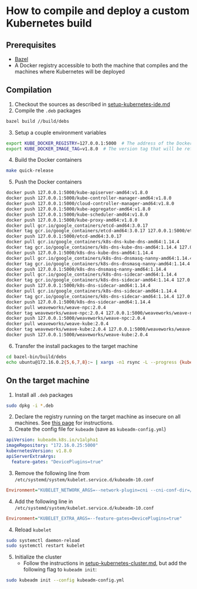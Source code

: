 # How to compile and deploy a custom Kubernetes build

## Prerequisites

* [Bazel](https://docs.bazel.build/versions/master/install-ubuntu.html)
* A Docker registry accessible to both the machine that compiles and the machines where Kubernetes will be deployed

## Compilation

1. Checkout the sources as described in [setup-kubernetes-ide.md](docs/setup-kubernetes-ide.md)
2. Compile the `.deb` packages
```bash
bazel build //build/debs
```
3. Setup a couple environment variables
```bash
export KUBE_DOCKER_REGISTRY=127.0.0.1:5000  # The address of the Docker registry
export KUBE_DOCKER_IMAGE_TAG=v1.8.0  # The version tag that will be referenced by _kubeadm_
```
4. Build the Docker containers
```bash
make quick-release
```
5. Push the Docker containers
```bash
docker push 127.0.0.1:5000/kube-apiserver-amd64:v1.8.0
docker push 127.0.0.1:5000/kube-controller-manager-amd64:v1.8.0
docker push 127.0.0.1:5000/cloud-controller-manager-amd64:v1.8.0
docker push 127.0.0.1:5000/kube-aggregator-amd64:v1.8.0
docker push 127.0.0.1:5000/kube-scheduler-amd64:v1.8.0
docker push 127.0.0.1:5000/kube-proxy-amd64:v1.8.0
docker pull gcr.io/google_containers/etcd-amd64:3.0.17
docker tag gcr.io/google_containers/etcd-amd64:3.0.17 127.0.0.1:5000/etcd-amd64:3.0.17
docker push 127.0.0.1:5000/etcd-amd64:3.0.17
docker pull gcr.io/google_containers/k8s-dns-kube-dns-amd64:1.14.4
docker tag gcr.io/google_containers/k8s-dns-kube-dns-amd64:1.14.4 127.0.0.1:5000/k8s-dns-kube-dns-amd64:1.14.4
docker push 127.0.0.1:5000/k8s-dns-kube-dns-amd64:1.14.4
docker pull gcr.io/google_containers/k8s-dns-dnsmasq-nanny-amd64:1.14.4
docker tag gcr.io/google_containers/k8s-dns-dnsmasq-nanny-amd64:1.14.4 127.0.0.1:5000/k8s-dns-dnsmasq-nanny-amd64:1.14.4
docker push 127.0.0.1:5000/k8s-dns-dnsmasq-nanny-amd64:1.14.4
docker pull gcr.io/google_containers/k8s-dns-sidecar-amd64:1.14.4
docker tag gcr.io/google_containers/k8s-dns-sidecar-amd64:1.14.4 127.0.0.1:5000/k8s-dns-sidecar-amd64:1.14.4
docker push 127.0.0.1:5000/k8s-dns-sidecar-amd64:1.14.4
docker pull gcr.io/google_containers/k8s-dns-sidecar-amd64:1.14.4
docker tag gcr.io/google_containers/k8s-dns-sidecar-amd64:1.14.4 127.0.0.1:5000/k8s-dns-sidecar-amd64:1.14.4
docker push 127.0.0.1:5000/k8s-dns-sidecar-amd64:1.14.4
docker pull weaveworks/weave-npc:2.0.4
docker tag weaveworks/weave-npc:2.0.4 127.0.0.1:5000/weaveworks/weave-npc:2.0.4
docker push 127.0.0.1:5000/weaveworks/weave-npc:2.0.4
docker pull weaveworks/weave-kube:2.0.4
docker tag weaveworks/weave-kube:2.0.4 127.0.0.1:5000/weaveworks/weave-kube:2.0.4
docker push 127.0.0.1:5000/weaveworks/weave-kube:2.0.4
```
6. Transfer the install packages to the target machine
```bash
cd bazel-bin/build/debs
echo ubuntu@172.16.0.2{5,6,7,8}:~ | xargs -n1 rsync -L --progress {kubeadm,kubectl,kubernetes-cni,kubelet}.deb
```

## On the target machine

1. Install all `.deb` packages
```bash
sudo dpkg -i *.deb
```
2. Declare the registry running on the target machine as insecure on all machines. See [this page](https://docs.docker.com/registry/insecure/) for instructions.
2. Create the config file for `kubeadm` (save as `kubeadm-config.yml`)
```yaml
apiVersion: kubeadm.k8s.io/v1alpha1
imageRepository: "172.16.0.25:5000"
kubernetesVersion: v1.8.0
apiServerExtraArgs:
  feature-gates: "DevicePlugins=true"
```
3. Remove the following line from `/etc/systemd/system/kubelet.service.d/kubeadm-10.conf`
```ini
Environment="KUBELET_NETWORK_ARGS=--network-plugin=cni --cni-conf-dir=/etc/cni/net.d --cni-bin-dir=/opt/cni/bin"
```
4. Add the following line in 
`/etc/systemd/system/kubelet.service.d/kubeadm-10.conf`
```ini
Environment="KUBELET_EXTRA_ARGS=--feature-gates=DevicePlugins=true"
```
4. Reload `kubelet`
```bash
sudo systemctl daemon-reload
sudo systemctl restart kubelet
```
5. Initialize the cluster
    * Follow the instructions in [setup-kubernetes-cluster.md](setup-kubernetes-cluster.md), but add the following flag to `kubeadm init`:
```bash
sudo kubeadm init --config kubeadm-config.yml
```
